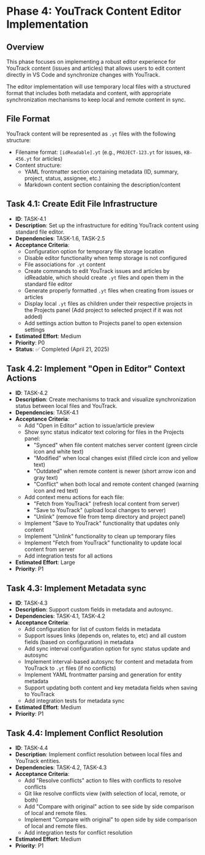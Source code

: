 # Phase 4: YouTrack Content Editor Implementation

## Overview
This phase focuses on implementing a robust editor experience for YouTrack content (issues and articles) that allows users to edit content directly in VS Code and synchronize changes with YouTrack.

The editor implementation will use temporary local files with a structured format that includes both metadata and content, with appropriate synchronization mechanisms to keep local and remote content in sync.

## File Format
YouTrack content will be represented as `.yt` files with the following structure:
- Filename format: `[idReadable].yt` (e.g., `PROJECT-123.yt` for issues, `KB-456.yt` for articles)
- Content structure:
  - YAML frontmatter section containing metadata (ID, summary, project, status, assignee, etc.)
  - Markdown content section containing the description/content

## Task 4.1: Create Edit File Infrastructure
- **ID**: TASK-4.1
- **Description**: Set up the infrastructure for editing YouTrack content using standard file editor.
- **Dependencies**: TASK-1.6, TASK-2.5
- **Acceptance Criteria**:
  - Configuration option for temporary file storage location
  - Disable editor functionality when temp storage is not configured
  - File associations for `.yt` content
  - Create commands to edit YouTrack issues and articles by idReadable, which should create `.yt` files and open them in the standard file editor
  - Generate properly formatted `.yt` files when creating from issues or articles
  - Display local `.yt` files as children under their respective projects in the Projects panel (Add project to selected project if it was not added)
  - Add settings action button to Projects panel to open extension settings
- **Estimated Effort**: Medium
- **Priority**: P0
- **Status**: ✅ Completed (April 21, 2025)

## Task 4.2: Implement "Open in Editor" Context Actions
- **ID**: TASK-4.2
- **Description**: Create mechanisms to track and visualize synchronization status between local files and YouTrack.
- **Dependencies**: TASK-4.1
- **Acceptance Criteria**:
  - Add "Open in Editor" action to issue/article preview
  - Show sync status indicator text coloring for files in the Projects panel:
    - "Synced" when file content matches server content (green circle icon and white text)
    - "Modified" when local changes exist (filled circle icon and yellow text)
    - "Outdated" when remote content is newer (short arrow icon and gray text)
    - "Conflict" when both local and remote content changed (warning icon and red text)
  - Add context menu actions for each file:
    - "Fetch from YouTrack" (refresh local content from server)
    - "Save to YouTrack" (upload local changes to server)
    - "Unlink" (remove file from temp directory and project panel)
  - Implement "Save to YouTrack" functionality that updates only content
  - Implement "Unlink" functionality to clean up temporary files
  - Implement "Fetch from YouTrack" functionality to update local content from server
  - Add integration tests for all actions
- **Estimated Effort**: Large
- **Priority**: P1

## Task 4.3: Implement Metadata sync
- **ID**: TASK-4.3
- **Description**: Support custom fields in metadata and autosync.
- **Dependencies**: TASK-4.1, TASK-4.2
- **Acceptance Criteria**:
  - Add configuration for list of custom fields in metadata
  - Support issues links (depends on, relates to, etc) and all custom fields (based on configuration) in metadata
  - Add sync interval configuration option for sync status update and autosync
  - Implement interval-based autosync for content and metadata from YouTrack to `.yt` files (if no conflicts)
  - Implement YAML frontmatter parsing and generation for entity metadata
  - Support updating both content and key metadata fields when saving to YouTrack
  - Add integration tests for metadata sync
- **Estimated Effort**: Medium
- **Priority**: P1

## Task 4.4: Implement Conflict Resolution
- **ID**: TASK-4.4
- **Description**: Implement conflict resolution between local files and YouTrack entities.
- **Dependencies**: TASK-4.2, TASK-4.3
- **Acceptance Criteria**:
  - Add "Resolve conflicts" action to files with conflicts to resolve conflicts
  - Git like resolve conflicts view (with selection of local, remote, or both)
  - Add "Compare with original" action to see side by side comparison of local and remote files.
  - Implement "Compare with original" to open side by side comparison of local and remote files.
  - Add integration tests for conflict resolution
- **Estimated Effort**: Medium
- **Priority**: P1
